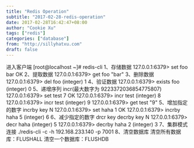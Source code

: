 ```yaml
---
title: "Redis Operation"
subtitle: "2017-02-28-redis-operation"
date: 2017-02-28T16:42:47+08:00
author: "Cookie Xu"
tags: ["redis"]
categories: ["database"]
from: "http://sillyhatxu.com"
draft: false
---
```


进入客户端
[root@localhost ~]# redis-cli
1、存储数据
127.0.0.1:6379> set foo bar
OK
2、提取数据
127.0.0.1:6379> get foo
"bar"
3、删除数据
127.0.0.1:6379> del foo
(integer) 1
4、验证数据
127.0.0.1:6379> exists foo
(integer) 0
5、递增序列 incr(最大数字为  9223372036854775807)
127.0.0.1:6379> set test 7
OK
127.0.0.1:6379> incr test
(integer) 8
127.0.0.1:6379> incr test
(integer) 9
127.0.0.1:6379> get test
"9"
5、增加指定的数字 incrby key N
127.0.0.1:6379> set haha 1
OK
127.0.0.1:6379> incrby haha 5
(integer) 6
6、减少指定的数字 drcr key      decrby key N
127.0.0.1:6379> decr haha
(integer) 5
127.0.0.1:6379> decrby haha 2
(integer) 3
7、集群模式连接
./redis-cli -c -h 192.168.233.140 -p 7001
8、清空数据库
清空所有数据库：FLUSHALL
清空一个数据库：FLUSHDB
